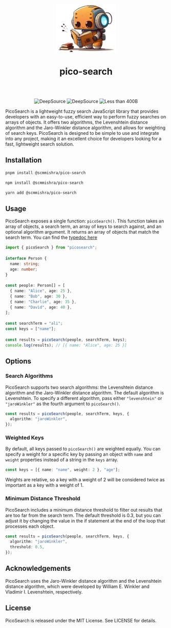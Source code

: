 <div align="center">
<br>
<br>
<p>
  <img src=".github/mascot.png" style="height: 150px;">
  <h1>pico-search</h1>
</p>
<br>
<br>

![DeepSource](https://deepsource.io/gh/scmmishra/pico-search.svg/?label=active+issues&show_trend=true&token=_HAIDwNbi1ocMhaBKxB_BcSQ)
![DeepSource](https://deepsource.io/gh/scmmishra/pico-search.svg/?label=resolved+issues&show_trend=true&token=_HAIDwNbi1ocMhaBKxB_BcSQ)
![Less than 400B](https://deno.bundlejs.com/?q=@scmmishra/pico-search&badge)

</div>

PicoSearch is a lightweight fuzzy search JavaScript library that provides developers with an easy-to-use, efficient way to perform fuzzy searches on arrays of objects. It offers two algorithms, the Levenshtein distance algorithm and the Jaro-Winkler distance algorithm, and allows for weighting of search keys. PicoSearch is designed to be simple to use and integrate into any project, making it an excellent choice for developers looking for a fast, lightweight search solution.

## Installation

```sh
pnpm install @scmmishra/pico-search
```

```sh
npm install @scmmishra/pico-search
```

```sh
yarn add @scmmishra/pico-search
```

## Usage

PicoSearch exposes a single function: `picoSearch()`. This function takes an array of objects, a search term, an array of keys to search against, and an optional algorithm argument. It returns an array of objects that match the search term. You can find the [typedoc here](https://paka.dev/npm/@scmmishra/pico-search/api)

```typescript
import { picoSearch } from "picosearch";

interface Person {
  name: string;
  age: number;
}

const people: Person[] = [
  { name: "Alice", age: 25 },
  { name: "Bob", age: 30 },
  { name: "Charlie", age: 35 },
  { name: "David", age: 40 },
];

const searchTerm = "ali";
const keys = ["name"];

const results = picoSearch(people, searchTerm, keys);
console.log(results); // [{ name: "Alice", age: 25 }]
```

## Options

### Search Algorithms

PicoSearch supports two search algorithms: the Levenshtein distance algorithm and the Jaro-Winkler distance algorithm. The default algorithm is Levenshtein. To specify a different algorithm, pass either `"levenshtein"` or `"jaroWinkler"` as the fourth argument to `picoSearch()`.

```typescript
const results = picoSearch(people, searchTerm, keys, {
  algorithm: "jaroWinkler",
});
```

### Weighted Keys

By default, all keys passed to `picoSearch()` are weighted equally. You can specify a weight for a specific key by passing an object with `name` and `weight` properties instead of a string in the `keys` array.

```typescript
const keys = [{ name: "name", weight: 2 }, "age"];
```

Weights are relative, so a key with a weight of 2 will be considered twice as important as a key with a weight of 1.

### Minimum Distance Threshold

PicoSearch includes a minimum distance threshold to filter out results that are too far from the search term. The default threshold is 0.3, but you can adjust it by changing the value in the if statement at the end of the loop that processes each object.

```typescript
const results = picoSearch(people, searchTerm, keys, {
  algorithm: "jaroWinkler",
  threshold: 0.5,
});
```

## Acknowledgements

PicoSearch uses the Jaro-Winkler distance algorithm and the Levenshtein distance algorithm, which were developed by William E. Winkler and Vladimir I. Levenshtein, respectively.

## License

PicoSearch is released under the MIT License. See LICENSE for details.
